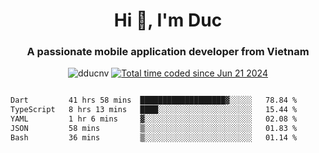 <h1 align="center">
  Hi 👋, I'm  Duc</h1>
<h3 align="center">A passionate mobile application developer from Vietnam</h3>  
  
<p align="center"> <img src="https://komarev.com/ghpvc/?username=dducnv&label=Profile%20views&color=0e75b6&style=flat" alt="dducnv" /> 
<a href="https://wakatime.com/@4d2a2cd9-1bcb-4dd1-84a4-dce128a35137"><img src="https://wakatime.com/badge/user/4d2a2cd9-1bcb-4dd1-84a4-dce128a35137.svg" alt="Total time coded since Jun 21 2024" /></a>
</p>  

<div style="width: 100vw; overflow-x: auto; flex:center">
  <!--START_SECTION:waka-->

```txt
Dart         41 hrs 58 mins  ███████████████████▓░░░░░   78.84 %
TypeScript   8 hrs 13 mins   ████░░░░░░░░░░░░░░░░░░░░░   15.44 %
YAML         1 hr 6 mins     ▓░░░░░░░░░░░░░░░░░░░░░░░░   02.08 %
JSON         58 mins         ▒░░░░░░░░░░░░░░░░░░░░░░░░   01.83 %
Bash         36 mins         ▒░░░░░░░░░░░░░░░░░░░░░░░░   01.14 %
```

<!--END_SECTION:waka-->
</div>




  

